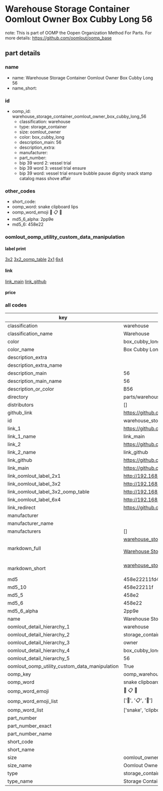 # Warehouse Storage Container Oomlout Owner Box Cubby Long 56  

note: This is part of OOMP the Oopen Organization Method For Parts. For more details: https://github.com/oomlout/oomp_base

##  part details
  







### name
* name: Warehouse Storage Container Oomlout Owner Box Cubby Long 56
* name_short: 
### id
* oomp_id: warehouse_storage_container_oomlout_owner_box_cubby_long_56
  * classification: warehouse
  * type: storage_container
  * size: oomlout_owner
  * color: box_cubby_long
  * description_main: 56
  * description_extra: 
  * manufacturer: 
  * part_number: 
  * bip 39 word 2: vessel trial
  * bip 39 word 3: vessel trial ensure
  * bip 39 word: vessel trial ensure bubble pause dignity snack stamp catalog mass shove affair

### other_codes
* short_code: 
* oomp_word: snake clipboard lips
* oomp_word_emoji :snake: :clipboard: :lips:
* md5_6_alpha: 2pp9e
* md5_6: 458e22






### oomlout_oomp_utility_custom_data_manipulation
#### label print
[3x2](http://192.168.1.245:1112/?label=oomp%202pp9e)
[3x2_oomp_table](http://192.168.1.108:1112/?label=oomp%202pp9e)
[2x1](http://192.168.1.242:1112/?label=oomp%202pp9e)
[6x4](http://192.168.1.55:1112/?label=oomp%202pp9e)    

#### link

[link_main](https://github.com/oomlout/oomlout_oomp_version_1_messy/tree/main/parts/warehouse_storage_container_oomlout_owner_box_cubby_long_56) [link_github](https://github.com/oomlout/oomlout_oomp_version_1_messy/tree/main/parts/warehouse_storage_container_oomlout_owner_box_cubby_long_56)                             

#### price







### all codes 
| key | value |  
| --- | --- |  
| classification | warehouse |  
| classification_name | Warehouse |  
| color | box_cubby_long |  
| color_name | Box Cubby Long |  
| description_extra |  |  
| description_extra_name |  |  
| description_main | 56 |  
| description_main_name | 56 |  
| description_or_color | B56 |  
| directory | parts/warehouse_storage_container_oomlout_owner_box_cubby_long_56 |  
| distributors | [] |  
| github_link | https://github.com/oomlout/oomlout_oomp_part_src/tree/main/parts/warehouse_storage_container_oomlout_owner_box_cubby_long_56 |  
| id | warehouse_storage_container_oomlout_owner_box_cubby_long_56 |  
| link_1 | https://github.com/oomlout/oomlout_oomp_version_1_messy/tree/main/parts/warehouse_storage_container_oomlout_owner_box_cubby_long_56 |  
| link_1_name | link_main |  
| link_2 | https://github.com/oomlout/oomlout_oomp_version_1_messy/tree/main/parts/warehouse_storage_container_oomlout_owner_box_cubby_long_56 |  
| link_2_name | link_github |  
| link_github | https://github.com/oomlout/oomlout_oomp_version_1_messy/tree/main/parts/warehouse_storage_container_oomlout_owner_box_cubby_long_56 |  
| link_main | https://github.com/oomlout/oomlout_oomp_version_1_messy/tree/main/parts/warehouse_storage_container_oomlout_owner_box_cubby_long_56 |  
| link_oomlout_label_2x1 | http://192.168.1.242:1112/?label=oomp%202pp9e |  
| link_oomlout_label_3x2 | http://192.168.1.245:1112/?label=oomp%202pp9e |  
| link_oomlout_label_3x2_oomp_table | http://192.168.1.108:1112/?label=oomp%202pp9e |  
| link_oomlout_label_6x4 | http://192.168.1.55:1112/?label=oomp%202pp9e |  
| link_redirect | https://github.com/oomlout/oomlout_oomp_version_1_messy/tree/main/parts/warehouse_storage_container_oomlout_owner_box_cubby_long_56 |  
| manufacturer |  |  
| manufacturer_name |  |  
| manufacturers | [] |  
| markdown_full | [warehouse_storage_container_oomlout_owner_box_cubby_long_56](none)<br>[](none)<br>[Warehouse Storage Container Oomlout Owner Box Cubby Long 56](none)<br><br> |  
| markdown_short | [warehouse_storage_container_oomlout_owner_box_cubby_long_56](none)<br><br> |  
| md5 | 458e22211fd479a0f850b1d496ba0f98 |  
| md5_10 | 458e22211f |  
| md5_5 | 458e2 |  
| md5_6 | 458e22 |  
| md5_6_alpha | 2pp9e |  
| name | Warehouse Storage Container Oomlout Owner Box Cubby Long 56 |  
| oomlout_detail_hierarchy_1 | warehouse |  
| oomlout_detail_hierarchy_2 | storage_container |  
| oomlout_detail_hierarchy_3 | owner |  
| oomlout_detail_hierarchy_4 | box_cubby_long |  
| oomlout_detail_hierarchy_5 | 56 |  
| oomlout_oomp_utility_custom_data_manipulation | True |  
| oomp_key | oomp_warehouse_storage_container_oomlout_owner_box_cubby_long_56 |  
| oomp_word | snake clipboard lips |  
| oomp_word_emoji | :snake: :clipboard: :lips: |  
| oomp_word_emoji_list | [':snake:', ':clipboard:', ':lips:'] |  
| oomp_word_list | ['snake', 'clipboard', 'lips'] |  
| part_number |  |  
| part_number_exact |  |  
| part_number_name |  |  
| short_code |  |  
| short_name |  |  
| size | oomlout_owner |  
| size_name | Oomlout Owner |  
| type | storage_container |  
| type_name | Storage Container |  
